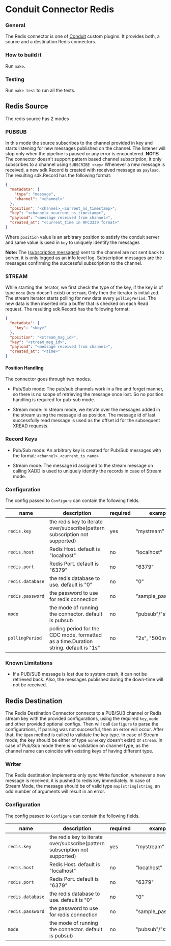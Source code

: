 # Conduit Connector Redis

### General

The Redis connector is one of [Conduit](https://github.com/ConduitIO/conduit) custom plugins. It provides both, a source
and a destination Redis connectors.

### How to build it

Run `make`.

### Testing

Run `make test` to run all the tests.

## Redis Source

The redis source has 2 modes

### PUBSUB

In this mode the source subscribes to the channel provided in key and starts listening for new messages published on the channel.
The listener will stop only when the pipeline is paused or any error is encountered.
**NOTE:** The connector doesn't support pattern based channel subscription, it only subscribes to a channel using `SUBSCRIBE <key>`
Whenever a new message is received, a new sdk.Record is created with received message as `payload`. The resulting sdk.Record has the following format:
```json
{
  "metadata": {
    "type": "message",
    "channel": "<channel>"
  },
  "position": "<channel>_<current_ns_timestamp>",
  "key": "<channel>_<current_ns_timestamp>",
  "payload": "<message received from channel>",
  "created_at": "<current_time in RFC3339 format>"
}
```
Where `position` value is an arbitrary position to satisfy the conduit server and same value is used in `key` to uniquely identify the messages

**Note:** The ([subscription messages](https://redis.io/docs/manual/pubsub/)) sent to the channel are not sent back to server, it is only logged as an info level log.
Subscription messages are the messages confirming the successful subscription to the channel. 

### STREAM

While starting the iterator, we first check the type of the key, if the key is of type `none` (key doesn't exist) or `stream`,
Only then the iterator is initialized.
The stream iterator starts polling for new data every `pollingPeriod`. The new data is then inserted into a buffer that is checked on each Read request.
The resulting sdk.Record has the following format:
```json
{
  "metadata": {
    "key": "<key>"
  },
  "position": "<stream_msg_id>",
  "key": "<stream_msg_id>",
  "payload": "<message received from channel>",
  "created_at": "<time>"
}
```

#### Position Handling

The connector goes through two modes.

* Pub/Sub mode: The pub/sub channels work in a fire and forget manner, so there is no scope of retrieving the message once lost.
So no position handling is required for pub-sub mode. 

* Stream mode: In stream mode, we iterate over the messages added in the stream using the message id as position. The message id of 
last successfully read message is used as the offset id for the subsequent XREAD requests.

### Record Keys

* Pub/Sub mode: An arbitrary key is created for Pub/Sub messages with the format: `<channel>_<current_ts_nano>`

* Stream mode: The message id assigned to the stream message on calling XADD is used to uniquely identify the records in case of Stream mode.


### Configuration

The config passed to `Configure` can contain the following fields.

| name             | description                                                                           | required | example           |
|------------------|---------------------------------------------------------------------------------------|----------|-------------------|
| `redis.key`      | the redis key to iterate over/subscribe(pattern subscription not supported)           | yes      | "mystream"        |
| `redis.host`     | Redis Host. default is "localhost"                                                    | no       | "localhost"       |
| `redis.port`     | Redis Port. default is "6379"                                                         | no       | "6379"            |
| `redis.database` | the redis database to use. default is "0"                                             | no       | "0"               |
| `redis.password` | the password to use for redis connection                                              | no       | "sample_password" |
| `mode`           | the mode of running the connector. default is pubsub                                  | no       | "pubsub"/"stream" |
| `pollingPeriod`  | polling period for the CDC mode, formatted as a time.Duration string. default is "1s" | no       | "2s", "500ms"     |

### Known Limitations

* If a PUB/SUB message is lost due to system crash, it can not be retrieved back. Also, the messages published during the down-time will not be received.

## Redis Destination

The Redis Destination Connector connects to a PUB/SUB channel or Redis stream key with the provided configurations, using the required
`key`, `mode` and other provided optional configs. Then will call `Configure` to parse the
configurations, If parsing was not successful, then an error will occur. After that, the `Open` method is called to
validate the key type. In case of Stream mode, the key should be either of type `none`(key doesn't exist) or `stream`.
In case of Pub/Sub mode there is no validation on channel type, as the channel name can coincide with existing keys of having different type. 

### Writer

The Redis destination implements only sync Write function, whenever a new message is received, it is pushed to redis key immediately.
In case of Stream Mode, the message should be of valid type `map[string]string`, an odd number of arguments will result in an error.

### Configuration

The config passed to `Configure` can contain the following fields.

| name             | description                                                                 | required | example                    |
|------------------|-----------------------------------------------------------------------------|----------|----------------------------|
| `redis.key`      | the redis key to iterate over/subscribe(pattern subscription not supported) | yes      | "mystream"                 |
| `redis.host`     | Redis Host. default is "localhost"                                          | no       | "localhost"                |
| `redis.port`     | Redis Port. default is "6379"                                               | no       | "6379"                     |
| `redis.database` | the redis database to use. default is "0"                                   | no       | "0"                        |
| `redis.password` | the password to use for redis connection                                    | no       | "sample_password"          |
| `mode`           | the mode of running the connector. default is pubsub                        | no       | "pubsub"/"stream" |
